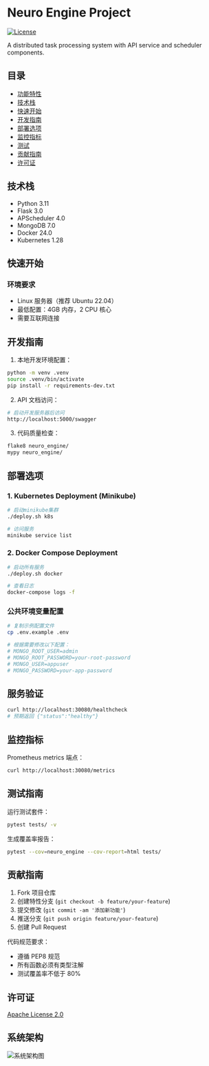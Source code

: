 # Neuro Engine Project

[![License](https://img.shields.io/badge/License-Apache_2.0-blue.svg)](https://opensource.org/licenses/Apache-2.0)

A distributed task processing system with API service and scheduler components.

## 目录
- [功能特性](#功能特性)
- [技术栈](#技术栈)
- [快速开始](#快速开始)
- [开发指南](#开发指南)
- [部署选项](#部署选项)
- [监控指标](#监控指标)
- [测试](#测试)
- [贡献指南](#贡献指南)
- [许可证](#许可证)

## 技术栈
- Python 3.11
- Flask 3.0
- APScheduler 4.0
- MongoDB 7.0
- Docker 24.0
- Kubernetes 1.28

## 快速开始

### 环境要求
- Linux 服务器（推荐 Ubuntu 22.04）
- 最低配置：4GB 内存，2 CPU 核心
- 需要互联网连接

## 开发指南

1. 本地开发环境配置：
```bash
python -m venv .venv
source .venv/bin/activate
pip install -r requirements-dev.txt
```

2. API 文档访问：
```bash
# 启动开发服务器后访问
http://localhost:5000/swagger
```

3. 代码质量检查：
```bash
flake8 neuro_engine/
mypy neuro_engine/
```

## 部署选项

### 1. Kubernetes Deployment (Minikube)
```bash
# 启动minikube集群
./deploy.sh k8s

# 访问服务
minikube service list
```

### 2. Docker Compose Deployment
```bash
# 启动所有服务
./deploy.sh docker

# 查看日志
docker-compose logs -f
```

### 公共环境变量配置
```bash
# 复制示例配置文件
cp .env.example .env

# 根据需要修改以下配置：
# MONGO_ROOT_USER=admin
# MONGO_ROOT_PASSWORD=your-root-password
# MONGO_USER=appuser
# MONGO_PASSWORD=your-app-password
```

## 服务验证
```bash
curl http://localhost:30080/healthcheck
# 预期返回 {"status":"healthy"}
```

## 监控指标
Prometheus metrics 端点：
```bash
curl http://localhost:30080/metrics
```

## 测试指南
运行测试套件：
```bash
pytest tests/ -v
```

生成覆盖率报告：
```bash
pytest --cov=neuro_engine --cov-report=html tests/
```

## 贡献指南
1. Fork 项目仓库
2. 创建特性分支 (`git checkout -b feature/your-feature`)
3. 提交修改 (`git commit -am '添加新功能'`)
4. 推送分支 (`git push origin feature/your-feature`)
5. 创建 Pull Request

代码规范要求：
- 遵循 PEP8 规范
- 所有函数必须有类型注解
- 测试覆盖率不低于 80%

## 许可证
[Apache License 2.0](LICENSE)

## 系统架构
![系统架构图](docs/architecture.png)
